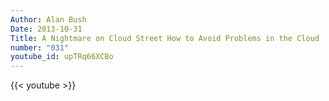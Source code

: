 ```yaml
---
Author: Alan Bush
Date: 2013-10-31
Title: A Nightmare on Cloud Street How to Avoid Problems in the Cloud  10/31/13
number: "031"
youtube_id: upTRq66XCBo
---
```


{{< youtube >}}
